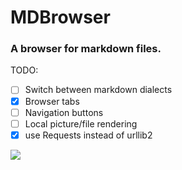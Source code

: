 # MDBrowser


### A browser for markdown files.

TODO:
- [ ] Switch between markdown dialects
- [x] Browser tabs
- [ ] Navigation buttons
- [ ] Local picture/file rendering
- [x] use Requests instead of urllib2

<img src="http://pantoff0l.nl/~tuxx/markdown.png">

